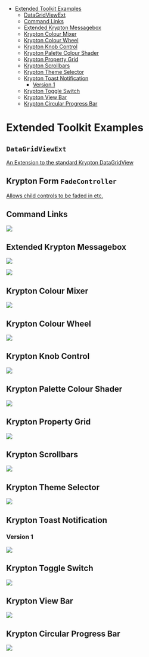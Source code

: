 <!-- Start Document Outline -->

* [Extended Toolkit Examples](#extended-toolkit-examples)
	* [DataGridViewExt](#datagridviewext)
	* [Command Links](#command-links)
	* [Extended Krypton Messagebox](#extended-krypton-messagebox)
	* [Krypton Colour Mixer](#krypton-colour-mixer)
	* [Krypton Colour Wheel](#krypton-colour-wheel)
	* [Krypton Knob Control](#krypton-knob-control)
	* [Krypton Palette Colour Shader](#krypton-palette-colour-shader)
	* [Krypton Property Grid](#krypton-property-grid)
	* [Krypton Scrollbars](#krypton-scrollbars)
	* [Krypton Theme Selector](#krypton-theme-selector)
	* [Krypton Toast Notification](#krypton-toast-notification)
		* [Version 1](#version-1)
	* [Krypton Toggle Switch](#krypton-toggle-switch)
	* [Krypton View Bar](#krypton-view-bar)
	* [Krypton Circular Progress Bar](#krypton-circular-progress-bar)

<!-- End Document Outline -->
# Extended Toolkit Examples
<!-- Following Are the new docs -->


## `DataGridViewExt`
[An Extension to the standard Krypton DataGridView](https://github.com/Krypton-Suite/Extended-Toolkit/tree/version-next/Source/Krypton%20Toolkit/Main/Krypton.Toolkit.Suite.Extended.DataGridViewExt)



## Krypton Form `FadeController`
[Allows child controls to be faded in etc.](https://github.com/Krypton-Suite/Extended-Toolkit/tree/version-next/Source/Krypton%20Toolkit/Shared/Krypton.Toolkit.Suite.Extended.Effects)
















<!-- Following need to be done -->
## Command Links

![](https://github.com/Krypton-Suite/Extended-Toolkit/blob/master/Assets/Examples/CommandLinks.png)


## Extended Krypton Messagebox

![](https://github.com/Krypton-Suite/Extended-Toolkit/blob/master/Assets/Examples/ExtendedKryptonMessageBox1.png)

![](https://github.com/Krypton-Suite/Extended-Toolkit/blob/master/Assets/Examples/ExtendedKryptonMessageBox2.png)

## Krypton Colour Mixer

![](https://github.com/Krypton-Suite/Extended-Toolkit/blob/master/Assets/Examples/KryptonColourMixer.png)

## Krypton Colour Wheel

![](https://github.com/Krypton-Suite/Extended-Toolkit/blob/master/Assets/Examples/KryptonColourWheel.png)

## Krypton Knob Control

![](https://github.com/Krypton-Suite/Extended-Toolkit/blob/master/Assets/Examples/KryptonKnobControl.png)

## Krypton Palette Colour Shader

![](https://github.com/Krypton-Suite/Extended-Toolkit/blob/master/Assets/Examples/KryptonPaletteColourShader.png)

## Krypton Property Grid

![](https://github.com/Krypton-Suite/Extended-Toolkit/blob/master/Assets/Examples/KryptonPropertyGrid.png)

## Krypton Scrollbars

![](https://github.com/Krypton-Suite/Extended-Toolkit/blob/master/Assets/Examples/KryptonScrollBars.png)

## Krypton Theme Selector

![](https://github.com/Krypton-Suite/Extended-Toolkit/blob/master/Assets/Examples/KryptonThemeSelector.png)

## Krypton Toast Notification

### Version 1

![](https://github.com/Krypton-Suite/Extended-Toolkit/blob/master/Assets/Examples/KryptonToastNotificationV1.png)

## Krypton Toggle Switch

![](https://github.com/Krypton-Suite/Extended-Toolkit/blob/master/Assets/Examples/KryptonToggleSwitch.png)

## Krypton View Bar

![](https://github.com/Krypton-Suite/Extended-Toolkit/blob/master/Assets/Examples/KryptonViewBar.png)

## Krypton Circular Progress Bar

![](https://github.com/Krypton-Suite/Extended-Toolkit/blob/master/Assets/Examples/CircularProgressBar.png)
